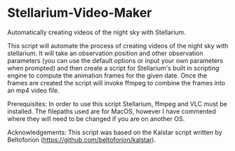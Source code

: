 # Stellarium-Video-Maker

Automatically creating videos of the night sky with Stellarium.

This script  will automate the process of creating videos of the night sky with stellarium. It will take an observation position and other observation parameters (you can use the default options or input your own parameters when prompted) and then create a script for Stellarium's built in scripting engine to compute the animation frames for the given date. Once the frames are created the script will invoke ffmpeg to combine the frames into an mp4 video file.

Prerequisites:
In order to use this script Stellarium, ffmpeg and VLC must be installed. The filepaths used are for MacOS, however I have commented where they will need to be changed if you are on another OS. 

Acknowledgements:
This script was based on the Kalstar script written by Beltoforion (https://github.com/beltoforion/kalstar). 
